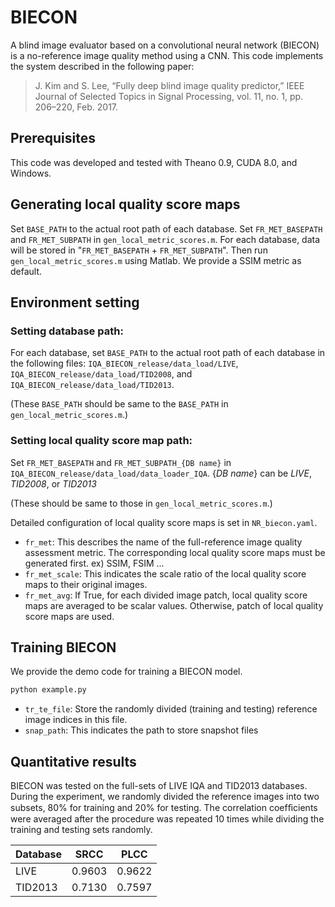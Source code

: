 # BIECON
A blind image evaluator based on a convolutional neural network (BIECON) is a no-reference image quality method using a CNN.
This code implements the system described in the following paper:

> J. Kim and S. Lee, “Fully deep blind image quality predictor,” IEEE Journal of Selected Topics in Signal Processing, vol. 11, no. 1, pp. 206–220, Feb. 2017.

## Prerequisites
This code was developed and tested with Theano 0.9, CUDA 8.0, and Windows.

## Generating local quality score maps
Set `BASE_PATH` to the actual root path of each database.
Set `FR_MET_BASEPATH` and `FR_MET_SUBPATH` in `gen_local_metric_scores.m`.
For each database, data will be stored in "`FR_MET_BASEPATH` + `FR_MET_SUBPATH`".
Then run `gen_local_metric_scores.m` using Matlab. We provide a SSIM metric as default.

## Environment setting
### Setting database path:
For each database, set `BASE_PATH` to the actual root path of each database in the following files:
`IQA_BIECON_release/data_load/LIVE`,
`IQA_BIECON_release/data_load/TID2008`, and
`IQA_BIECON_release/data_load/TID2013`.

(These `BASE_PATH` should be same to the `BASE_PATH` in `gen_local_metric_scores.m`.)

### Setting local quality score map path:
Set `FR_MET_BASEPATH` and `FR_MET_SUBPATH_{DB name}` in
`IQA_BIECON_release/data_load/data_loader_IQA`.
{*DB name*} can be *LIVE*, *TID2008*, or *TID2013*

(These should be same to those in `gen_local_metric_scores.m`.)

Detailed configuration of local quality score maps is set in `NR_biecon.yaml`.
- `fr_met`: This describes the name of the full-reference image quality assessment metric. The corresponding local quality score maps must be generated first. ex) SSIM, FSIM ...
- `fr_met_scale`: This indicates the scale ratio of the local quality score maps to their original images.
- `fr_met_avg`: If True, for each divided image patch, local quality score maps are averaged to be scalar values. Otherwise, patch of local quality score maps are used.


## Training BIECON
We provide the demo code for training a BIECON model.
```bash
python example.py
```

- `tr_te_file`: Store the randomly divided (training and testing) reference image indices in this file.
- `snap_path`: This indicates the path to store snapshot files


## Quantitative results
BIECON was tested on the full-sets of LIVE IQA and TID2013 databases. During the experiment, we randomly divided the reference images into two subsets, 80% for training and 20% for testing. The correlation coefﬁcients were averaged after the procedure was repeated 10 times while dividing the training and testing sets randomly.

|Database |SRCC   |PLCC   |
|---------|:-----:|:-----:|
|LIVE     |0.9603 | 0.9622|
|TID2013  |0.7130 | 0.7597|


